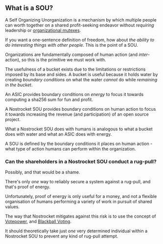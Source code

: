 ## What is a SOU?

A Self Organizing Unorganization is a mechanism by which multiple people can worth together on a shared profit-seeking endeavor without *requiring* leadership or [organizational mutexes](/mutexes.html).

If you want a one-sentence definition of freedom, how about *the ability to do interesting things with other people*. This is the point of a SOU.

Organizations are fundamentally composed of human action (and *inter*-action), so this is the primitive we must work with.

The usefulness of a bucket exists due to the limitations or restrictions imposed by its base and sides. A bucket is useful because it holds water by creating *boundary conditions* on what the water *cannot* do while *remaining in the bucket*.

An ASIC provides boundary conditions on *energy* to focus it towards computing a sha256 sum for fun and profit.

A Nostrocket SOU provides boundary conditions on human action to focus it towards increasing the revenue (and participation) of an open source project.

What a Nostrocket SOU does with humans is analogous to what a bucket does with water and what an ASIC does with energy. 

A SOU is defined by the boundary conditions it places on human action - what type of action humans can perform within the organization.

### Can the shareholders in a Nostrocket SOU conduct a rug-pull?

Possibly, and that would be a shame. 

There's only *one* way to reliably secure a system against a rug-pull, and that's proof of energy.

Unfortunately, proof of energy is only useful for a money, and not a flexible organisation of humans performing a variety of work in pursuit of shared values.

The way that Nostrocket mitigates against this risk is to use the concept of [Votepower](/protocol.html), and [Blackball Voting](https://en.wikipedia.org/wiki/Blackballing).

It should theoretically take just *one* very determined individual within a Nostrocket SOU to prevent any kind of rug-pull attempt.